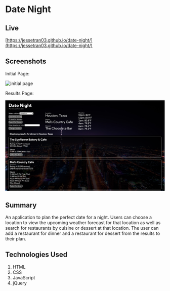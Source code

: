 # Date Night

## Live

[https://jessetran03.github.io/date-night/](https://jessetran03.github.io/date-night/)

## Screenshots

Initial Page:

![initial page](initial-page.jpg)

Results Page:

![results page](results-page.jpg)

## Summary

An application to plan the perfect date for a night. Users can choose a location to view the upcoming weather forecast for that location as well as search for restaurants by cuisine or dessert at that location. The user can add a restaurant for dinner and a restaurant for dessert from the results to their plan.

## Technologies Used

1. HTML
2. CSS
3. JavaScript
4. jQuery
